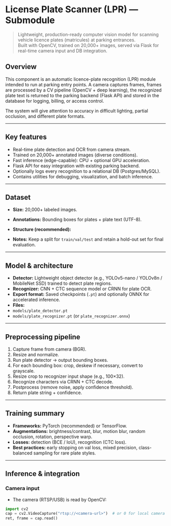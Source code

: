 # License Plate Scanner (LPR) — Submodule

> Lightweight, production-ready computer vision model for scanning vehicle licence plates (matricules) at parking entrances.  
> Built with OpenCV, trained on 20,000+ images, served via Flask for real-time camera input and DB integration.


## Overview

This component is an automatic licence-plate recognition (LPR) module intended to run at parking entry points. A camera captures frames, frames are processed by a CV pipeline (OpenCV + deep learning), the recognized plate text is returned to the parking backend (Flask API) and stored in the database for logging, billing, or access control.

The system will give attention to accuracy in difficult lighting, partial occlusion, and different plate formats.

---

## Key features

- Real-time plate detection and OCR from camera stream.
- Trained on 20,000+ annotated images (diverse conditions).
- Fast inference (edge-capable): CPU + optional GPU acceleration.
- Flask API for easy integration with existing parking backend.
- Optionally logs every recognition to a relational DB (Postgres/MySQL).
- Contains utilities for debugging, visualization, and batch inference.

---


## Dataset

- **Size:** 20,000+ labeled images.
- **Annotations:** Bounding boxes for plates + plate text (UTF-8).
- **Structure (recommended):**

- **Notes:** Keep a split for `train/val/test` and retain a hold-out set for final evaluation.

---

## Model & architecture

- **Detector:** Lightweight object detector (e.g., YOLOv5-nano / YOLOv8n / MobileNet SSD) trained to detect plate regions.
- **Recognizer:** CNN + CTC sequence model or CRNN for plate OCR.
- **Export format:** Saved checkpoints (`.pt`) and optionally ONNX for accelerated inference.
- **Files:**
- `models/plate_detector.pt`
- `models/plate_recognizer.pt` (or `plate_recognizer.onnx`)

---

## Preprocessing pipeline

1. Capture frame from camera (BGR).
2. Resize and normalize.
3. Run plate detector → output bounding boxes.
4. For each bounding box: crop, deskew if necessary, convert to grayscale.
5. Resize crop to recognizer input shape (e.g., 100×32).
6. Recognize characters via CRNN + CTC decode.
7. Postprocess (remove noise, apply confidence threshold).
8. Return plate string + confidence.

---

## Training summary

- **Frameworks:** PyTorch (recommended) or TensorFlow.
- **Augmentations:** brightness/contrast, blur, motion blur, random occlusion, rotation, perspective warp.
- **Losses:** detection (BCE / IoU), recognition (CTC loss).
- **Best practices:** early stopping on val loss, mixed precision, class-balanced sampling for rare plate styles.

---

## Inference & integration

### Camera input
- The camera (RTSP/USB) is read by OpenCV:
```py
import cv2
cap = cv2.VideoCapture("rtsp://<camera-url>")  # or 0 for local camera
ret, frame = cap.read()
